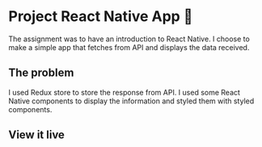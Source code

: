 # Project React Native App 📱

The assignment was to have an introduction to React Native. I choose to make a simple app that fetches from API and displays the data received.

## The problem

I used Redux store to store the response from API. I used some React Native components to display the information and styled them with styled components.

## View it live
